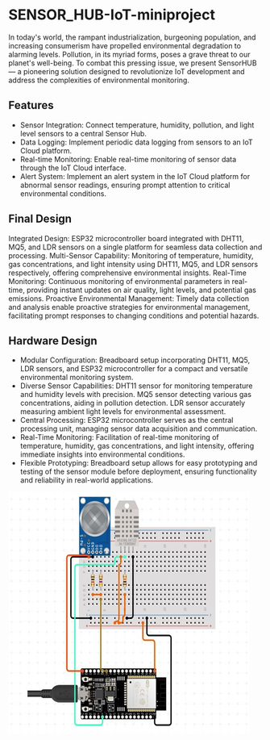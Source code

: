 # SENSOR_HUB-IoT-miniproject

In today's world, the rampant industrialization, burgeoning population, and increasing consumerism have propelled environmental degradation to alarming levels. Pollution, in its myriad forms, poses a grave threat to our planet's well-being. To combat this pressing issue, we present SensorHUB — a pioneering solution designed to revolutionize IoT development and address the complexities of environmental monitoring.

## Features

- Sensor Integration: Connect temperature, humidity, pollution, and light level sensors to a central Sensor Hub.
- Data Logging: Implement periodic data logging from sensors to an IoT Cloud platform.
- Real-time Monitoring: Enable real-time monitoring of sensor data through the IoT Cloud interface.
-	Alert System: Implement an alert system in the IoT Cloud platform for abnormal sensor readings, ensuring prompt attention to critical environmental conditions.

## Final Design


Integrated Design:
ESP32 microcontroller board integrated with DHT11, MQ5, and LDR sensors on a single platform for seamless data collection and processing.
Multi-Sensor Capability:
Monitoring of temperature, humidity, gas concentrations, and light intensity using DHT11, MQ5, and LDR sensors respectively, offering comprehensive environmental insights.
Real-Time Monitoring:
Continuous monitoring of environmental parameters in real-time, providing instant updates on air quality, light levels, and potential gas emissions.
Proactive Environmental Management:
Timely data collection and analysis enable proactive strategies for environmental management, facilitating prompt responses to changing conditions and potential hazards.

## Hardware Design
- Modular Configuration:
Breadboard setup incorporating DHT11, MQ5, LDR sensors, and ESP32 microcontroller for a compact and versatile environmental monitoring system.
- Diverse Sensor Capabilities:
DHT11 sensor for monitoring temperature and humidity levels with precision.
MQ5 sensor detecting various gas concentrations, aiding in pollution detection.
LDR sensor accurately measuring ambient light levels for environmental assessment.
- Central Processing:
ESP32 microcontroller serves as the central processing unit, managing sensor data acquisition and communication.
- Real-Time Monitoring:
Facilitation of real-time monitoring of temperature, humidity, gas concentrations, and light intensity, offering immediate insights into environmental conditions.
- Flexible Prototyping:
Breadboard setup allows for easy prototyping and testing of the sensor module before deployment, ensuring functionality and reliability in real-world applications.

![Refernce Circuit](https://github.com/athulp1/SENSOR_HUB-IoT-miniproject/blob/main/a1.png)

